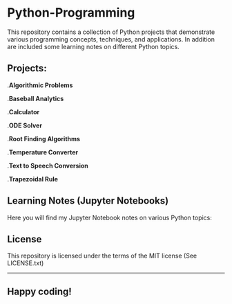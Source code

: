 # Python-Programming

This repository contains a collection of Python projects that demonstrate various programming concepts, techniques, and applications. In addition are included some learning notes 
on different Python topics. 

## Projects:

.**Algorithmic Problems**

.**Baseball Analytics**

.**Calculator**

.**ODE Solver**

.**Root Finding Algorithms**

.**Temperature Converter**

.**Text to Speech Conversion**

.**Trapezoidal Rule**


## Learning Notes (Jupyter Notebooks)


Here you will find my Jupyter Notebook notes on various Python topics:

## License

This repository is licensed under the terms of the MIT license (See LICENSE.txt)



---

## **Happy coding!**
